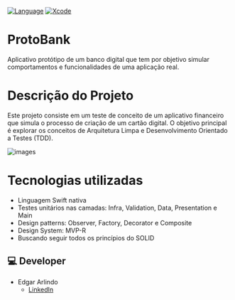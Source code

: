 [![Language](https://img.shields.io/badge/Swift-5.0-brightgreen.svg)](http://swift.org)
[![Xcode](https://img.shields.io/badge/Xcode-12.4-brightgreen.svg)](https://developer.apple.com/download/more/)


# ProtoBank
Aplicativo protótipo de um banco digital que tem por objetivo simular comportamentos e funcionalidades de uma aplicação real.

# Descrição do Projeto

Este projeto consiste em um teste de conceito de um aplicativo financeiro que simula o processo de criação de um cartão digital. O objetivo principal é explorar os conceitos de Arquitetura Limpa e Desenvolvimento Orientado a Testes (TDD).

![images](https://user-images.githubusercontent.com/103855076/234614265-5b0fcc87-c30a-4117-baf6-43f8aa101d00.png)

# Tecnologias utilizadas
  * Linguagem Swift nativa
  * Testes unitários nas camadas: Infra, Validation, Data, Presentation e Main 
  * Design patterns: Observer, Factory, Decorator e Composite
  * Design System: MVP-R
  * Buscando seguir todos os princípios do SOLID

## 💻 Developer
* Edgar Arlindo
    * [LinkedIn](https://www.linkedin.com/in/edgar-arlindo-394242247/)
